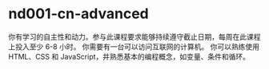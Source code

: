 # nd001-cn-advanced
你有学习的自主性和动力。参与此课程要求能够持续遵守截止日期，每周在此课程上投入至少 6-8 小时。  你需要有一台可以访问互联网的计算机。  你可以熟练使用 HTML、CSS 和 JavaScript，并熟悉基本的编程概念，如变量、条件和循环。
